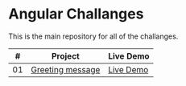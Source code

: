 # Angular Challanges

This is the main repository for all of the challanges.

|  #  | Project                                                                                                                     | Live Demo                                                                         |
| :-: | --------------------------------------------------------------------------------------------------------------------------- | --------------------------------------------------------------------------------- |
| 01  | [Greeting message](https://github.com/jovana-marceta/angular-challanges/tree/master/greeting-message)                             | [Live Demo](#)               |


